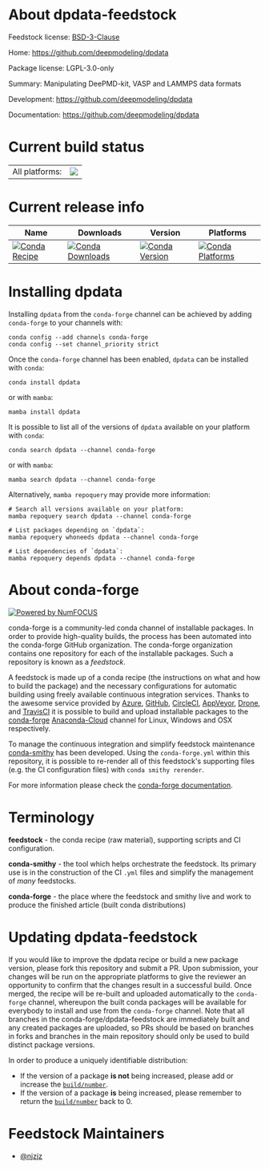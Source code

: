 About dpdata-feedstock
======================

Feedstock license: [BSD-3-Clause](https://github.com/conda-forge/dpdata-feedstock/blob/main/LICENSE.txt)

Home: https://github.com/deepmodeling/dpdata

Package license: LGPL-3.0-only

Summary: Manipulating DeePMD-kit, VASP and LAMMPS data formats

Development: https://github.com/deepmodeling/dpdata

Documentation: https://github.com/deepmodeling/dpdata

Current build status
====================


<table><tr><td>All platforms:</td>
    <td>
      <a href="https://dev.azure.com/conda-forge/feedstock-builds/_build/latest?definitionId=7095&branchName=main">
        <img src="https://dev.azure.com/conda-forge/feedstock-builds/_apis/build/status/dpdata-feedstock?branchName=main">
      </a>
    </td>
  </tr>
</table>

Current release info
====================

| Name | Downloads | Version | Platforms |
| --- | --- | --- | --- |
| [![Conda Recipe](https://img.shields.io/badge/recipe-dpdata-green.svg)](https://anaconda.org/conda-forge/dpdata) | [![Conda Downloads](https://img.shields.io/conda/dn/conda-forge/dpdata.svg)](https://anaconda.org/conda-forge/dpdata) | [![Conda Version](https://img.shields.io/conda/vn/conda-forge/dpdata.svg)](https://anaconda.org/conda-forge/dpdata) | [![Conda Platforms](https://img.shields.io/conda/pn/conda-forge/dpdata.svg)](https://anaconda.org/conda-forge/dpdata) |

Installing dpdata
=================

Installing `dpdata` from the `conda-forge` channel can be achieved by adding `conda-forge` to your channels with:

```
conda config --add channels conda-forge
conda config --set channel_priority strict
```

Once the `conda-forge` channel has been enabled, `dpdata` can be installed with `conda`:

```
conda install dpdata
```

or with `mamba`:

```
mamba install dpdata
```

It is possible to list all of the versions of `dpdata` available on your platform with `conda`:

```
conda search dpdata --channel conda-forge
```

or with `mamba`:

```
mamba search dpdata --channel conda-forge
```

Alternatively, `mamba repoquery` may provide more information:

```
# Search all versions available on your platform:
mamba repoquery search dpdata --channel conda-forge

# List packages depending on `dpdata`:
mamba repoquery whoneeds dpdata --channel conda-forge

# List dependencies of `dpdata`:
mamba repoquery depends dpdata --channel conda-forge
```


About conda-forge
=================

[![Powered by
NumFOCUS](https://img.shields.io/badge/powered%20by-NumFOCUS-orange.svg?style=flat&colorA=E1523D&colorB=007D8A)](https://numfocus.org)

conda-forge is a community-led conda channel of installable packages.
In order to provide high-quality builds, the process has been automated into the
conda-forge GitHub organization. The conda-forge organization contains one repository
for each of the installable packages. Such a repository is known as a *feedstock*.

A feedstock is made up of a conda recipe (the instructions on what and how to build
the package) and the necessary configurations for automatic building using freely
available continuous integration services. Thanks to the awesome service provided by
[Azure](https://azure.microsoft.com/en-us/services/devops/), [GitHub](https://github.com/),
[CircleCI](https://circleci.com/), [AppVeyor](https://www.appveyor.com/),
[Drone](https://cloud.drone.io/welcome), and [TravisCI](https://travis-ci.com/)
it is possible to build and upload installable packages to the
[conda-forge](https://anaconda.org/conda-forge) [Anaconda-Cloud](https://anaconda.org/)
channel for Linux, Windows and OSX respectively.

To manage the continuous integration and simplify feedstock maintenance
[conda-smithy](https://github.com/conda-forge/conda-smithy) has been developed.
Using the ``conda-forge.yml`` within this repository, it is possible to re-render all of
this feedstock's supporting files (e.g. the CI configuration files) with ``conda smithy rerender``.

For more information please check the [conda-forge documentation](https://conda-forge.org/docs/).

Terminology
===========

**feedstock** - the conda recipe (raw material), supporting scripts and CI configuration.

**conda-smithy** - the tool which helps orchestrate the feedstock.
                   Its primary use is in the construction of the CI ``.yml`` files
                   and simplify the management of *many* feedstocks.

**conda-forge** - the place where the feedstock and smithy live and work to
                  produce the finished article (built conda distributions)


Updating dpdata-feedstock
=========================

If you would like to improve the dpdata recipe or build a new
package version, please fork this repository and submit a PR. Upon submission,
your changes will be run on the appropriate platforms to give the reviewer an
opportunity to confirm that the changes result in a successful build. Once
merged, the recipe will be re-built and uploaded automatically to the
`conda-forge` channel, whereupon the built conda packages will be available for
everybody to install and use from the `conda-forge` channel.
Note that all branches in the conda-forge/dpdata-feedstock are
immediately built and any created packages are uploaded, so PRs should be based
on branches in forks and branches in the main repository should only be used to
build distinct package versions.

In order to produce a uniquely identifiable distribution:
 * If the version of a package **is not** being increased, please add or increase
   the [``build/number``](https://docs.conda.io/projects/conda-build/en/latest/resources/define-metadata.html#build-number-and-string).
 * If the version of a package **is** being increased, please remember to return
   the [``build/number``](https://docs.conda.io/projects/conda-build/en/latest/resources/define-metadata.html#build-number-and-string)
   back to 0.

Feedstock Maintainers
=====================

* [@njzjz](https://github.com/njzjz/)

